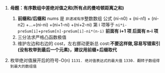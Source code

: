 1. **母题：有序数组中差绝对值之和(所有点的曼哈顿距离之和)**

   1. **前缀和/后缀和**
      nums 是 `非递减有序`整数数组
      公式 (ni-n0) + (ni-n1) + (ni-n2) +...+(ni-ni) +(ni+1-ni) +(ni+2-ni)
      第 i 项等于
      `ni*i-preSum[i]`+`preSum[n]-preSum[i]-ni*(n-i)`
      **前面有 i+1 项 后面有 n-i 项**
   2. 三分法求严格凸函数极值
   3. 维护左边和右边的 cost，左右挪动更新总 cost:**不要这样做,容易写错索引(没有枚举到最后一个元素)，建议用前缀+后缀取代**

2. 枚举绝对值展开后的符号-O(n)
   `1131. 绝对值表达式的最大值`
   `1330. 翻转子数组得到最大的数组值`
